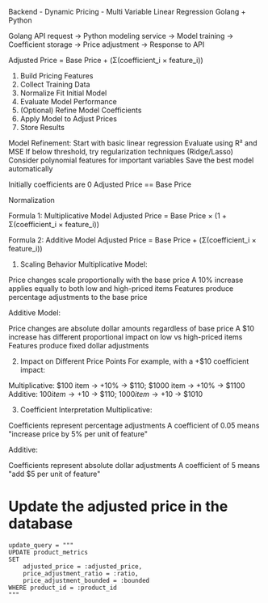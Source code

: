 Backend - Dynamic Pricing - Multi Variable Linear Regression
Golang + Python

Golang API request → Python modeling service → Model training → Coefficient storage → Price adjustment → Response to API

Adjusted Price = Base Price + (Σ(coefficient_i × feature_i))

1. Build Pricing Features
2. Collect Training Data
3. Normalize
   Fit Initial Model
4. Evaluate Model Performance
5. (Optional) Refine Model Coefficients
6. Apply Model to Adjust Prices
7. Store Results


Model Refinement:
Start with basic linear regression
Evaluate using R² and MSE
If below threshold, try regularization techniques (Ridge/Lasso)
Consider polynomial features for important variables
Save the best model automatically

Initially coefficients are 0
Adjusted Price == Base Price

Normalization




Formula 1: Multiplicative Model
Adjusted Price = Base Price × (1 + Σ(coefficient_i × feature_i))

Formula 2: Additive Model
Adjusted Price = Base Price + (Σ(coefficient_i × feature_i))

1. Scaling Behavior
Multiplicative Model:

Price changes scale proportionally with the base price
A 10% increase applies equally to both low and high-priced items
Features produce percentage adjustments to the base price

Additive Model:

Price changes are absolute dollar amounts regardless of base price
A $10 increase has different proportional impact on low vs high-priced items
Features produce fixed dollar adjustments

2. Impact on Different Price Points
For example, with a +$10 coefficient impact:

Multiplicative: $100 item → +10% → $110; $1000 item → +10% → $1100
Additive: $100 item → +$10 → $110; $1000 item → +$10 → $1010

3. Coefficient Interpretation
Multiplicative:

Coefficients represent percentage adjustments
A coefficient of 0.05 means "increase price by 5% per unit of feature"

Additive:

Coefficients represent absolute dollar adjustments
A coefficient of 5 means "add $5 per unit of feature"

# Update the adjusted price in the database
    update_query = """
    UPDATE product_metrics 
    SET 
        adjusted_price = :adjusted_price,
        price_adjustment_ratio = :ratio,
        price_adjustment_bounded = :bounded
    WHERE product_id = :product_id
    """
